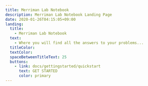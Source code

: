 ```yaml
---
title: Merriman Lab Notebook
description: Merriman Lab Notebook Landing Page
date: 2020-01-26T04:15:05+09:00
landing:
  title:
    - Merriman Lab Notebook
  text:
    - Where you will find all the answers to your problems...
  titleColor:
  textColor:
  spaceBetweenTitleText: 25
  buttons:
    - link: docs/gettingstarted/quickstart
      text: GET STARTED
      color: primary
---
```

